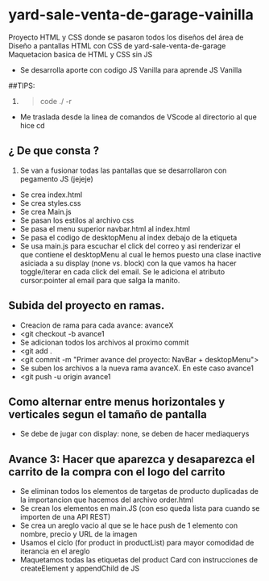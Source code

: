 # yard-sale-venta-de-garage-vainilla
Proyecto HTML y CSS donde se pasaron todos los diseños del área de Diseño a pantallas HTML con CSS de yard-sale-venta-de-garage Maquetacion basica de HTML y CSS sin JS 

* Se desarrolla aporte con codigo JS Vanilla para aprende JS Vanilla

##TIPS:
1. > code ./ -r
* Me traslada desde la linea de comandos de VScode al directorio al que hice cd <directorio>

## ¿ De que consta ?
1. Se van a fusionar todas las pantallas que se desarrollaron con pegamento JS (jejeje)
* Se crea index.html
* Se crea styles.css
* Se crea Main.js
* Se pasan los estilos al archivo css
* Se pasa el menu superior navbar.html al index.html
* Se pasa el codigo de desktopMenu al index debajo de la etiqueta <nav>
* Se usa main.js para escuchar el click del correo y asi renderizar el <div> que contiene el desktopMenu al cual le hemos puesto una clase inactive asiciada a su display (none vs. block) con la que vamos ha hacer toggle/iterar en cada click del email. Se le adiciona el atributo cursor:pointer al email para que salga la manito.

## Subida del proyecto en ramas.
* Creacion de rama para cada avance: avanceX
* <git checkout -b avance1
* Se adicionan todos los archivos al proximo commit
* <git add .
* <git commit -m "Primer avance del proyecto: NavBar + desktopMenu">
* Se suben los archivos a la nueva rama avanceX. En este caso avance1
* <git push -u origin avance1

## Como alternar entre menus horizontales y verticales segun el tamaño de pantalla
* Se debe de jugar con display: none, se deben de hacer mediaquerys

## Avance 3: Hacer que aparezca y desaparezca el carrito de la compra con el logo del carrito
* Se eliminan todos los elementos de targetas de producto duplicadas de la importancion que hacemos del archivo order.html
* Se crean los elementos en main.JS (con eso queda lista para cuando se importen de una API REST)
* Se crea un areglo vacio al que se le hace push de 1 elemento con nombre, precio y URL de la imagen
* Usamos el ciclo (for product in productList) para mayor comodidad de iterancia en el areglo
* Maquetamos todas las etiquetas del product Card con instrucciones de createElement y appendChild de JS 